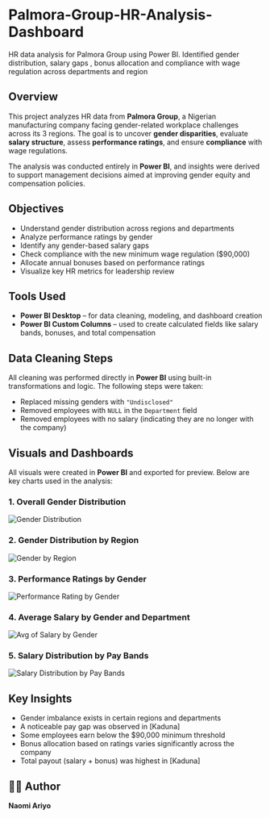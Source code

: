 # Palmora-Group-HR-Analysis-Dashboard
HR data analysis for Palmora Group using Power BI. Identified gender distribution, salary gaps , bonus allocation and compliance with wage regulation across departments and region

## Overview

This project analyzes HR data from **Palmora Group**, a Nigerian manufacturing company facing gender-related workplace challenges across its 3 regions. The goal is to uncover **gender disparities**, evaluate **salary structure**, assess **performance ratings**, and ensure **compliance** with wage regulations.

The analysis was conducted entirely in **Power BI**, and insights were derived to support management decisions aimed at improving gender equity and compensation policies.

##  Objectives

- Understand gender distribution across regions and departments
- Analyze performance ratings by gender
- Identify any gender-based salary gaps
- Check compliance with the new minimum wage regulation ($90,000)
- Allocate annual bonuses based on performance ratings
- Visualize key HR metrics for leadership review

##  Tools Used

- **Power BI Desktop** – for data cleaning, modeling, and dashboard creation
- **Power BI Custom Columns** – used to create calculated fields like salary bands, bonuses, and total compensation


##  Data Cleaning Steps

All cleaning was performed directly in **Power BI** using built-in transformations and logic. The following steps were taken:

- Replaced missing genders with `"Undisclosed"`
- Removed employees with `NULL` in the `Department` field
- Removed employees with no salary (indicating they are no longer with the company)

##  Visuals and Dashboards

All visuals were created in **Power BI** and exported for preview. Below are key charts used in the analysis:

### 1. Overall Gender Distribution
![Gender Distribution](https://github.com/user-attachments/assets/fa6a530d-1625-47eb-9941-445d73fe130a)

### 2. Gender Distribution by Region
![Gender by Region](https://github.com/user-attachments/assets/3a050f6f-aa24-47a8-be2a-9c41461540dd)

###  3. Performance Ratings by Gender
![Performance Rating by Gender](https://github.com/user-attachments/assets/dbabf496-62fe-470d-a71f-06fa7e4a32cf)

###  4. Average Salary by Gender and Department
![Avg of Salary by Gender](https://github.com/user-attachments/assets/be7b19ff-60aa-4a07-934c-81c92a158802)

###  5. Salary Distribution by Pay Bands
![Salary Distribution by Pay Bands](https://github.com/user-attachments/assets/c0019794-a621-4d83-8a48-840278b99c70)

##  Key Insights

- Gender imbalance exists in certain regions and departments
- A noticeable pay gap was observed in [Kaduna]
- Some employees earn below the $90,000 minimum threshold
- Bonus allocation based on ratings varies significantly across the company
- Total payout (salary + bonus) was highest in [Kaduna]

## 👩‍💻 Author

**Naomi Ariyo**   




